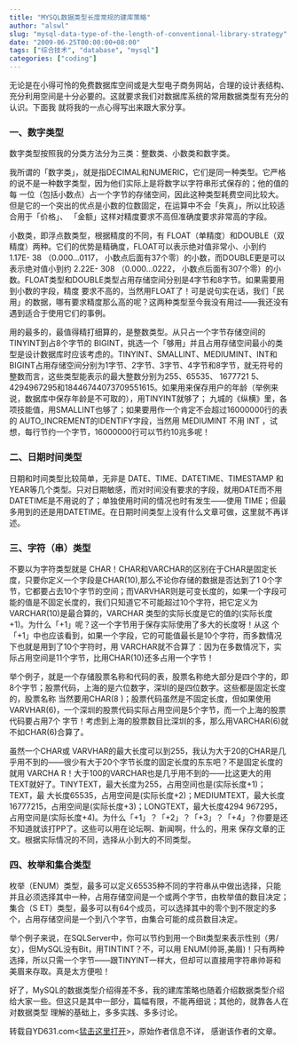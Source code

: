 ```yaml
---
title: "MYSQL数据类型长度常规的建库策略"
author: "alswl"
slug: "mysql-data-type-of-the-length-of-conventional-library-strategy"
date: "2009-06-25T00:00:00+08:00"
tags: ["综合技术", "database", "mysql"]
categories: ["coding"]
---
```


无论是在小得可怜的免费数据库空间或是大型电子商务网站，合理的设计表结构、充分利用空间是十分必要的。这就要求我们对数据库系统的常用数据类型有充分的认识。下面我
就将我的一点心得写出来跟大家分享。

### 一、数字类型

数字类型按照我的分类方法分为三类：整数类、小数类和数字类。

我所谓的「数字类」，就是指DECIMAL和NUMERIC，它们是同一种类型。它严格的说不是一种数字类型，因为他们实际上是将数字以字符串形式保存的；他的值的每
一位（包括小数点）占一个字节的存储空间，因此这种类型耗费空间比较大。但是它的一个突出的优点是小数的位数固定，在运算中不会「失真」，所以比较适合用于「价格」、
「金额」这样对精度要求不高但准确度要求非常高的字段。

小数类，即浮点数类型，根据精度的不同，有 FLOAT（单精度）和DOUBLE（双精度）两种。它们的优势是精确度，FLOAT可以表示绝对值非常小、小到约
1.17E- 38 （0.000...0117， 小数点后面有37个零）的小数，而DOUBLE更是可以表示绝对值小到约 2.22E- 308
（0.000...0222， 小数点后面有307个零）的小数。FLOAT类型和DOUBLE类型占用存储空间分别是4字节和8字节。如果需要用到小数的字段，精度
要求不高的，当然用FLOAT了！可是说句实在话，我们「民用」的数据，哪有要求精度那么高的呢？这两种类型至今我没有用过——我还没有遇到适合于使用它们的事例。

用的最多的，最值得精打细算的，是整数类型。从只占一个字节存储空间的TINYINT到占8个字节的
BIGINT，挑选一个「够用」并且占用存储空间最小的类型是设计数据库时应该考虑的。TINYINT、SMALLINT、MEDIUMINT、INT和
BIGINT占用存储空间分别为1字节、2字节、3字节、4字节和8字节，就无符号的整数而言，这些类型能表示的最大整数分别为255、65535、 1677721
5、4294967295和18446744073709551615。如果用来保存用户的年龄（举例来说，数据库中保存年龄是不可取的），用TINYINT就够了；
九城的《纵横》里，各项技能值，用SMALLINT也够了；如果要用作一个肯定不会超过16000000行的表的
AUTO_INCREMENT的IDENTIFY字段，当然用 MEDIUMINT 不用 INT
，试想，每行节约一个字节，16000000行可以节约10兆多呢！

### 二、日期时间类型

日期和时间类型比较简单，无非是 DATE、TIME、DATETIME、TIMESTAMP
和YEAR等几个类型。只对日期敏感，而对时间没有要求的字段，就用DATE而不用DATETIME是不用说的了；单独使用时间的情况也时有发生——使用
TIME；但最多用到的还是用DATETIME。在日期时间类型上没有什么文章可做，这里就不再详述。

### 三、字符（串）类型

不要以为字符类型就是 CHAR！CHAR和VARCHAR的区别在于CHAR是固定长度，只要你定义一个字段是CHAR(10),那么不论你存储的数据是否达到了1
0个字节，它都要占去10个字节的空间；而VARVHAR则是可变长度的，如果一个字段可能的值是不固定长度的，我们只知道它不可能超过10个字符，把它定义为
VARCHAR(10)是最合算的，VARCHAR 类型的实际长度是它的值的(实际长度+1)。为什么「+1」呢？这一个字节用于保存实际使用了多大的长度呀！从这
个「+1」中也应该看到，如果一个字段，它的可能值最长是10个字符，而多数情况下也就是用到了10个字符时，用
VARCHAR就不合算了：因为在多数情况下，实际占用空间是11个字节，比用CHAR(10)还多占用一个字节！

举个例子，就是一个存储股票名称和代码的表，股票名称绝大部分是四个字的，即8个字节；股票代码，上海的是六位数字，深圳的是四位数字。这些都是固定长度的，股票名称
当然要用CHAR(8 )；股票代码虽然是不固定长度，但如果使用VARVHAR(6)，一个深圳的股票代码实际占用空间是5个字节，而一个上海的股票代码要占用7个
字节！考虑到上海的股票数目比深圳的多，那么用VARCHAR(6)就不如CHAR(6)合算了。

虽然一个CHAR或
VARVHAR的最大长度可以到255，我认为大于20的CHAR是几乎用不到的——很少有大于20个字节长度的固定长度的东东吧？不是固定长度的就用 VARCHA
R！大于100的VARCHAR也是几乎用不到的——比这更大的用TEXT就好了。TINYTEXT，最大长度为255，占用空间也是(实际长度+1)；TEXT，最
大长度65535，占用空间是(实际长度+2)；MEDIUMTEXT，最大长度16777215，占用空间是(实际长度+3)；LONGTEXT，最大长度4294
967295，占用空间是(实际长度+4)。为什么「+1」？「+2」？「+3」？「+4」？你要是还不知道就该打PP了。这些可以用在论坛啊、新闻啊，什么的，用来
保存文章的正文。根据实际情况的不同，选择从小到大的不同类型。

### 四、枚举和集合类型

枚举（ENUM）类型，最多可以定义65535种不同的字符串从中做出选择，只能并且必须选择其中一种，占用存储空间是一个或两个字节，由枚举值的数目决定；集合（S
ET）类型，最多可以有64个成员，可以选择其中的零个到不限定的多个，占用存储空间是一个到八个字节，由集合可能的成员数目决定。

举个例子来说，在SQLServer中，你可以节约到用一个Bit类型来表示性别（男/女），但MySQL没有Bit，用TINTINT？不，可以用
ENUM(帅哥,美眉)！只有两种选择，所以只需一个字节——跟TINYINT一样大，但却可以直接用字符串帅哥和美眉来存取。真是太方便啦！

好了，MySQL的数据类型介绍得差不多，我的建库策略也随着介绍数据类型介绍给大家一些。但这只是其中一部分，篇幅有限，不能再细说；其他的，就靠各人在对数据类型
理解的基础上，多多实践、多多讨论。

转载自YD631.com<[猛击这里打开](http://www.yd631.com/blog/article.asp?id=179)>，原始作者信息不详，
感谢该作者的文章。
